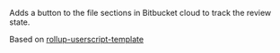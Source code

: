 Adds a button to the file sections in Bitbucket cloud to track the review state.

Based on [rollup-userscript-template](https://github.com/cvzi/rollup-userscript-template)
